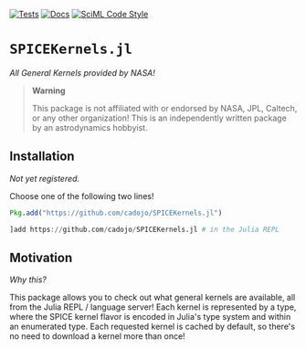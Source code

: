[![Tests](https://github.com/cadojo/SPICEKernels.jl/workflows/UnitTests/badge.svg)](https://github.com/cadojo/SPICEKernels.jl/actions?query=workflow%3AUnitTests)
[![Docs](https://github.com/cadojo/SPICEKernels.jl/workflows/Documentation/badge.svg)](https://cadojo.github.io/SPICEKernels.jl)
[![SciML Code Style](https://img.shields.io/static/v1?label=Style&message=SciML&color=9668e2&labelColor=3E474F)](https://github.com/SciML/SciMLStyle)

# `SPICEKernels.jl`

_All General Kernels provided by NASA!_

> **Warning**
>
> This package is not affiliated with or endorsed by NASA, JPL, Caltech, or any
> other organization! This is an independently written package by an
> astrodynamics hobbyist.

## Installation

_Not yet registered._

Choose one of the following two lines!

```julia
Pkg.add("https://github.com/cadojo/SPICEKernels.jl")
```

```julia
]add https://github.com/cadojo/SPICEKernels.jl # in the Julia REPL
```

## Motivation

_Why this?_

This package allows you to check out what general kernels are available, all
from the Julia REPL / language server! Each kernel is represented by a type,
where the SPICE kernel flavor is encoded in Julia's type system and within an
enumerated type. Each requested kernel is cached by default, so there's no need
to download a kernel more than once!
